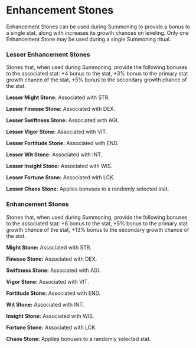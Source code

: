 # Enhancement Stones

Enhancement Stones can be used during Summoning to provide a bonus to a single stat, along with increases its growth chances on leveling. Only one Enhancement Stone may be used during a single Summoning ritual.

### Lesser Enhancement Stones

Stones that, when used during Summoning, provide the following bonuses to the associated stat: +4 bonus to the stat, +3% bonus to the primary stat growth chance of the stat, +5% bonus to the secondary growth chance of the stat.&#x20;

**Lesser Might Stone:** Associated with STR.&#x20;

**Lesser Finesse Stone:** Associated with DEX.

**Lesser Swiftness Stone:** Associated with AGI.

**Lesser Vigor Stone:** Associated with VIT.

**Lesser Fortitude Stone:** Associated with END.

**Lesser Wit Stone:** Associated with INT.

**Lesser Insight Stone:** Associated with WIS.

**Lesser Fortune Stone:** Associated with LCK.

**Lesser Chaos Stone:** Applies bonuses to a randomly selected stat.

### **Enhancement Stones**

Stones that, when used during Summoning, provide the following bonuses to the associated stat: +6 bonus to the stat, +5% bonus to the primary stat growth chance of the stat, +13% bonus to the secondary growth chance of the stat.&#x20;

**Might Stone:** Associated with STR.

**Finesse Stone:** Associated with DEX.

**Swiftness Stone:** Associated with AGI.

**Vigor Stone:** Associated with VIT.

**Fortitude Stone:** Associated with END.

**Wit Stone:** Associated with INT.

**Insight Stone:** Associated with WIS.

**Fortune Stone:** Associated with LCK.

**Chaos Stone:** Applies bonuses to a randomly selected stat.
